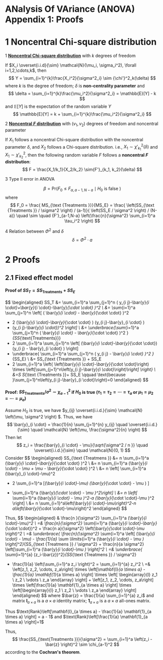 # ANalysis Of VAriance (ANOVA) Appendix 1: Proofs

# 1 Noncentral Chi-square distribution

1 **[Noncentral Chi-square distribution](https://en.wikipedia.org/wiki/Noncentral_chi-squared_distribution)** with $k$ degrees of freedom

If $X_i \overset{i.i.d}{\sim} \mathcal{N}(\mu_i, \sigma_i^2), \forall i=1,2,\cdots,k$, then
$$
Y = \sum_{i=1}^{k}\frac{X_i^2}{\sigma^2_i} \sim {\chi'}^2_k(\delta)
$$
where $k$ is the degree of freedom; $\delta$ is **non-centrality parameter** and 
$$
\delta = \sum_{i=1}^{k}\frac{\mu_i^2}{\sigma^2_i} = \mathbb{E}[Y] - k
$$
and $\mathbb{E}[Y]$ is the expectation of the random variable $Y$
$$
\mathbb{E}[Y] = k + \sum_{i=1}^{k}\frac{\mu_i^2}{\sigma^2_i}
$$

2 [**Noncentral $F$ distribution**](https://en.wikipedia.org/wiki/Noncentral_F-distribution) with $(v_1,v_2)$ degrees of freedom and noncentral parameter

If $X_1$ follows a noncentral Chi-square distribution with the noncentral parameter $\delta$, and $X_2$ follows a Chi-square distribution. i.e., $X_1 \sim {\chi'}^2_{k_1}(\delta)$ and $X_1 \sim {\chi'}^2_{k_2}$, then the following random variable $F$ follows a **noncentral $F$ distribution**:
$$
F = \frac{X_1/k_1}{X_2/k_2} \sim{F'}_{k_1, k_2}(\delta)
$$

3 Type II error in ANOVA

$$
\beta = \mathrm{Pr} \left(F_0 \leq F_{\alpha, a-1, N-a} \mid H_0 \text{ is false } \right)
$$
where
$$
F_0 = \frac{ MS_{\text {Treatments }}}{MS_E}
= \frac{ \left(SS_{\text {Treatments }} / \sigma^2 \right) / (a-1)}{ \left(SS_E / \sigma^2 \right) / (N-a)}
\quad \sim \quad 
{F'}_{a-1,N-a} \left(\frac{n}{\sigma^2} \sum_{i=1}^a \tau_i^2 \right)
$$

4 Relation between $\Phi^2$ and $\delta$
$$
\delta = \Phi^2 \cdot a
$$

# 2 Proofs

## 2.1 Fixed effect model

#### Proof of $SS_T = SS_{\text{Treatments}} + SS_E$

$$
\begin{aligned}
SS_T &= 
\sum_{i=1}^a \sum_{j=1}^n ( y_{i j}-\bar{y}_{i \cdot}+\bar{y}_{i \cdot}-\bar{y}_{\cdot \cdot} )^2 
\\
&= \sum_{i=1}^a \sum_{j=1}^n \left[ 
  ( \bar{y}_{i \cdot} - \bar{y}_{\cdot \cdot} )^2 
  + 2 (\bar{y}_{i \cdot}-\bar{y}_{\cdot \cdot} ) (y_{i j}-\bar{y}_{i \cdot} ) 
  + (y_{i j}-\bar{y}_{i \cdot})^2 
  \right]
\\
&= \underbrace{\sum_{i=1}^a \sum_{j=1}^n ( \bar{y}_{i \cdot} - \bar{y}_{\cdot \cdot} )^2 }_{SS_{\text{Treatments}}}
  + 2 \sum_{i=1}^a \sum_{j=1}^n \left[ (\bar{y}_{i \cdot}-\bar{y}_{\cdot \cdot}) (y_{i j} - \bar{y}_{i \cdot} ) \right]
  + \underbrace{ \sum_{i=1}^a \sum_{j=1}^n ( y_{i j} - \bar{y}_{i \cdot} )^2 }_{SS_E}
\\
&= SS_{\text {Treatments }} + SS_E 
  + 2 \sum_{i=1}^a \left\{ \left(\bar{y}_{i \cdot}-\bar{y}_{\cdot \cdot}\right) \times \left[\sum_{j=1}^n\left(y_{i j}-\bar{y}_{i \cdot}\right)\right] \right\}
\\
&=S S_{\text {Treatments }}+ SS_E \qquad 
  \text{because }\sum_{j=1}^n\left(y_{i j}-\bar{y}_{i \cdot}\right)=0
\end{aligned}
$$

#### Proof: $SS_{\text{Treatments}} / \sigma^2 \sim \chi^2_{a-1}$ if $H_0$ is true ($\tau_1 = \tau_2 = \cdots = \tau_a$ or $\mu_1 = \mu_2 = \cdots = \mu_a$)

Assume $H_0$ is true, we have $y_{ij} \overset{i.i.d.}{\sim} \mathcal{N} \left(\mu, \sigma^2 \right)
$. Thus, we have
$$
\bar{y}_{i \cdot} = \frac{1}{n} \sum_{j=1}^{n} y_{ij}
\quad \overset{i.i.d.}{\sim} \quad
\mathcal{N} \left(\mu, \frac{\sigma^2}{n} \right)
$$
Then let 
$$
z_i = \frac{\bar{y}_{i \cdot} - \mu}{\sqrt{\sigma^2 / n }} \quad \overset{i.i.d.}{\sim} \quad
\mathcal{N}(0, 1)
$$
Consider
$$
\begin{aligned}
SS_{\text {Treatmens }}
&= n \sum_{i=1}^a (\bar{y}_{i \cdot}-\bar{y}_{\cdot \cdot} )^2
\\
&= n \sum_{i=1}^a (\bar{y}_{i \cdot} - \mu + \mu - \bar{y}_{\cdot \cdot} )^2
\\
&= n \left[ \sum_{i=1}^a (\bar{y}_{i \cdot}-\mu)^2
  - 2  \sum_{i=1}^a [(\bar{y}_{i \cdot}-\mu) (\bar{y}_{\cdot \cdot} - \mu ) ] 
  + \sum_{i=1}^a (\bar{y}_{\cdot \cdot} - \mu )^2\right] 
\\
&= n \left[ \sum_{i=1}^a (\bar{y}_{i \cdot} - \mu )^2-a (\bar{y}_{\cdot \cdot}-\mu )^2 \right]
\\
&= n \sum_{i=1}^a\left(\bar{y}_{i \cdot}-\mu\right)^2-n a\left(\bar{y}_{\cdot \cdot}-\mu\right)^2 
\end{aligned}
$$

Thus, 
$$
\begin{aligned}
& \frac{n }{\sigma^2} \sum_{i=1}^a (\bar{y}_{i \cdot}-\mu)^2
\\
=& \frac{n}{\sigma^2} \sum_{i=1}^a (\bar{y}_{i \cdot}-\bar{y}_{\cdot \cdot})^2
	+ \frac{n a}{\sigma^2} \left(\bar{y}_{\cdot \cdot}-\mu \right)^2
\\
=& \underbrace{ \frac{n}{\sigma^2} \sum_{i=1}^a \left[
	(\bar{y}_{i \cdot} - \mu) 
	- \frac{1}{a} \sum \limits_{i=1}^a (\bar{y}_{i \cdot} - \mu ) \right]^2}_{SS_{\text {Treatmens }} / \sigma^2}
	+ \frac{n}{a \sigma^2} \left[\sum_{i=1}^a (\bar{y}_{i \cdot}-\mu ) \right]^2
\\
=& \underbrace{ \sum_{i=1}^{a} (z_i-\bar{z})^2}_{SS_{\text {Treatmens }} / \sigma^2}
   + \frac{1}{a} \left(\sum_{i=1}^a z_i \right)^2 = \sum_{i=1}^{a} z_i^2
\\
=& \left[z_1, z_2, \cdots, z_a\right] 
	\times \left[\mathbf{I}_{a \times a} - \frac{1}{a} \mathbf{1}_{a \times a} \right] \times \left[ \begin{array}{l}
z_1 \\ z_2 \\ \vdots \\ z_a \end{array} \right]
	+ \left[z_1, z_2, \cdots, z_a\right] \times \left[\frac{1}{a} \mathbf{1}_{a \times a} \right] \times \left[\begin{array}{l} z_1 \\ z_2 \\ \vdots \\ z_a \end{array} \right]
\end{aligned}
$$
where $\bar{z} = \frac{1}{a} \sum_{i=1}^{a} z_i$ and matrix $\mathbf{I}_{a \times a}$ is a $a \times a$ identity matrix; $\mathbf{1}_{a \times a}$ is a $a \times a$ all-ones matrix. 

Thus $\text{Rank}\left[\mathbf{I}_{a \times a} - \frac{1}{a} \mathbf{1}_{a \times a} \right] = a - 1$ and $\text{Rank}\left[\frac{1}{a} \mathbf{1}_{a \times a} \right]=1$

Thus, 
$$
\frac{SS_{\text{Treatments }}}{\sigma^2} 
= \sum_{i=1}^a \left(z_i - \bar{z} \right)^2 \sim \chi_{a-1}^2
$$
according to the **Cochran's theorem**.

